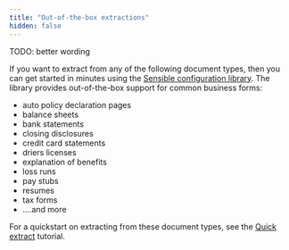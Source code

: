 ```yaml
---
title: "Out-of-the-box extractions"
hidden: false
---
```


TODO: better wording

If you want to extract from any of the following document types, then you can get started in minutes using the [Sensible configuration library](https://github.com/sensible-hq/sensible-configuration-library). The library provides out-of-the-box support for common business forms:

- auto policy declaration pages
- balance sheets
- bank statements
- closing disclosures
- credit card statements
- driers licenses
- explanation of benefits
- loss runs
- pay stubs
- resumes
- tax forms
- ....and more

For a quickstart on extracting from these document types, see the [Quick extract](doc:excel) tutorial.
